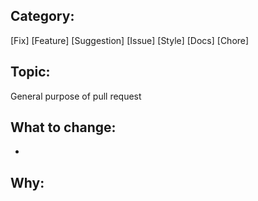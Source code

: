 ## Category:
[Fix]
[Feature]
[Suggestion]
[Issue]
[Style]
[Docs]
[Chore]

## Topic:
General purpose of pull request

## What to change:
* 

## Why:
